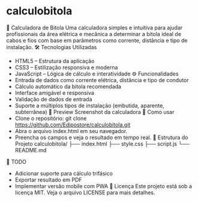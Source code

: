 # calculobitola
📐 Calculadora de Bitola
Uma calculadora simples e intuitiva para ajudar profissionais da área elétrica e mecânica a determinar a bitola ideal de cabos e fios com base em parâmetros como corrente, distância e tipo de instalação.
🛠 Tecnologias Utilizadas
- HTML5 – Estrutura da aplicação
- CSS3 – Estilização responsiva e moderna
- JavaScript – Lógica de cálculo e interatividade
⚙️ Funcionalidades
- Entrada de dados como corrente elétrica, distância e tipo de condutor
- Cálculo automático da bitola recomendada
- Interface amigável e responsiva
- Validação de dados de entrada
- Suporte a múltiplos tipos de instalação (embutida, aparente, subterrânea)
📸 Preview
Screenshot da calculadora
🚀 Como usar
- Clone o repositório:
git clone https://github.com/Edipostore/calculobitola.git
- Abra o arquivo index.html em seu navegador.
- Preencha os campos e veja o resultado em tempo real.
📁 Estrutura do Projeto
calculobitola/
├── index.html
├── style.css
├── script.js
└── README.md


📌 TODO
- Adicionar suporte para cálculo trifásico
- Exportar resultado em PDF
- Implementar versão mobile com PWA
📄 Licença
Este projeto está sob a licença MIT. Veja o arquivo LICENSE para mais detalhes.
